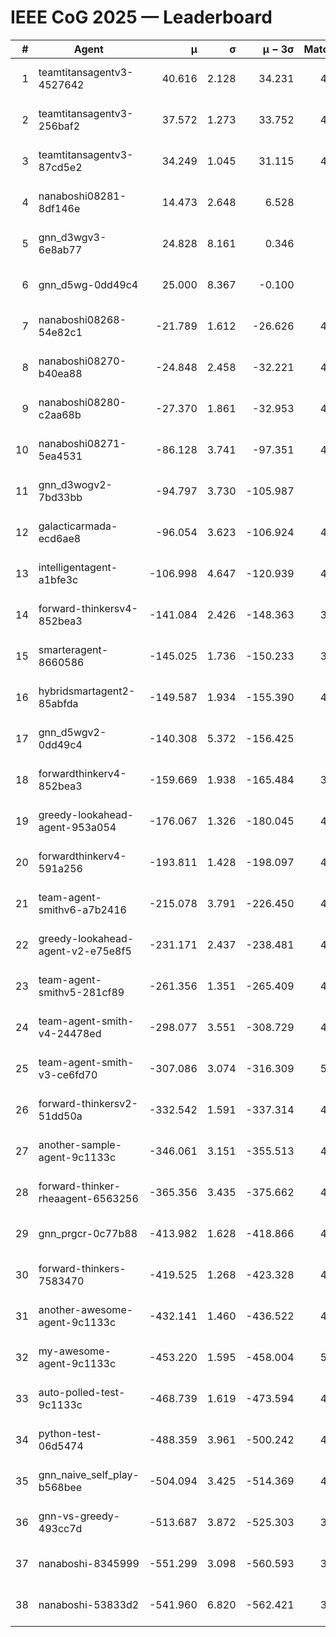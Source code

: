 # IEEE CoG 2025 — Leaderboard

| # | Agent | μ | σ | μ − 3σ | Matches | Updated |
|---:|---|---:|---:|---:|---:|---|
| 1 | teamtitansagentv3-4527642 | 40.616 | 2.128 | 34.231 | 4976 | 2025-08-29 21:06 |
| 2 | teamtitansagentv3-256baf2 | 37.572 | 1.273 | 33.752 | 4936 | 2025-08-29 21:06 |
| 3 | teamtitansagentv3-87cd5e2 | 34.249 | 1.045 | 31.115 | 4500 | 2025-08-29 21:06 |
| 4 | nanaboshi08281-8df146e | 14.473 | 2.648 | 6.528 | 206 | 2025-08-29 21:06 |
| 5 | gnn_d3wgv3-6e8ab77 | 24.828 | 8.161 | 0.346 | 118 | 2025-08-29 21:06 |
| 6 | gnn_d5wg-0dd49c4 | 25.000 | 8.367 | -0.100 | 80 | 2025-08-29 21:06 |
| 7 | nanaboshi08268-54e82c1 | -21.789 | 1.612 | -26.626 | 4760 | 2025-08-29 21:06 |
| 8 | nanaboshi08270-b40ea88 | -24.848 | 2.458 | -32.221 | 4880 | 2025-08-29 21:06 |
| 9 | nanaboshi08280-c2aa68b | -27.370 | 1.861 | -32.953 | 4498 | 2025-08-29 21:06 |
| 10 | nanaboshi08271-5ea4531 | -86.128 | 3.741 | -97.351 | 4978 | 2025-08-29 21:06 |
| 11 | gnn_d3wogv2-7bd33bb | -94.797 | 3.730 | -105.987 | 204 | 2025-08-29 21:06 |
| 12 | galacticarmada-ecd6ae8 | -96.054 | 3.623 | -106.924 | 4780 | 2025-08-29 21:06 |
| 13 | intelligentagent-a1bfe3c | -106.998 | 4.647 | -120.939 | 4140 | 2025-08-29 21:06 |
| 14 | forward-thinkersv4-852bea3 | -141.084 | 2.426 | -148.363 | 3660 | 2025-08-29 21:06 |
| 15 | smarteragent-8660586 | -145.025 | 1.736 | -150.233 | 3834 | 2025-08-29 21:06 |
| 16 | hybridsmartagent2-85abfda | -149.587 | 1.934 | -155.390 | 4149 | 2025-08-29 21:06 |
| 17 | gnn_d5wgv2-0dd49c4 | -140.308 | 5.372 | -156.425 | 160 | 2025-08-29 21:06 |
| 18 | forwardthinkerv4-852bea3 | -159.669 | 1.938 | -165.484 | 3608 | 2025-08-29 21:06 |
| 19 | greedy-lookahead-agent-953a054 | -176.067 | 1.326 | -180.045 | 4312 | 2025-08-29 21:06 |
| 20 | forwardthinkerv4-591a256 | -193.811 | 1.428 | -198.097 | 4109 | 2025-08-29 21:06 |
| 21 | team-agent-smithv6-a7b2416 | -215.078 | 3.791 | -226.450 | 4920 | 2025-08-29 21:06 |
| 22 | greedy-lookahead-agent-v2-e75e8f5 | -231.171 | 2.437 | -238.481 | 4624 | 2025-08-29 21:06 |
| 23 | team-agent-smithv5-281cf89 | -261.356 | 1.351 | -265.409 | 4840 | 2025-08-29 21:06 |
| 24 | team-agent-smith-v4-24478ed | -298.077 | 3.551 | -308.729 | 4458 | 2025-08-29 21:06 |
| 25 | team-agent-smith-v3-ce6fd70 | -307.086 | 3.074 | -316.309 | 5358 | 2025-08-29 21:06 |
| 26 | forward-thinkersv2-51dd50a | -332.542 | 1.591 | -337.314 | 4540 | 2025-08-29 21:06 |
| 27 | another-sample-agent-9c1133c | -346.061 | 3.151 | -355.513 | 4880 | 2025-08-29 21:06 |
| 28 | forward-thinker-rheaagent-6563256 | -365.356 | 3.435 | -375.662 | 4040 | 2025-08-29 21:06 |
| 29 | gnn_prgcr-0c77b88 | -413.982 | 1.628 | -418.866 | 4630 | 2025-08-29 21:06 |
| 30 | forward-thinkers-7583470 | -419.525 | 1.268 | -423.328 | 4900 | 2025-08-29 21:06 |
| 31 | another-awesome-agent-9c1133c | -432.141 | 1.460 | -436.522 | 4320 | 2025-08-29 21:06 |
| 32 | my-awesome-agent-9c1133c | -453.220 | 1.595 | -458.004 | 5140 | 2025-08-29 21:06 |
| 33 | auto-polled-test-9c1133c | -468.739 | 1.619 | -473.594 | 4720 | 2025-08-29 21:06 |
| 34 | python-test-06d5474 | -488.359 | 3.961 | -500.242 | 4060 | 2025-08-29 21:06 |
| 35 | gnn_naive_self_play-b568bee | -504.094 | 3.425 | -514.369 | 4080 | 2025-08-29 21:06 |
| 36 | gnn-vs-greedy-493cc7d | -513.687 | 3.872 | -525.303 | 3700 | 2025-08-29 21:06 |
| 37 | nanaboshi-8345999 | -551.299 | 3.098 | -560.593 | 3970 | 2025-08-29 21:06 |
| 38 | nanaboshi-53833d2 | -541.960 | 6.820 | -562.421 | 3520 | 2025-08-29 21:06 |
